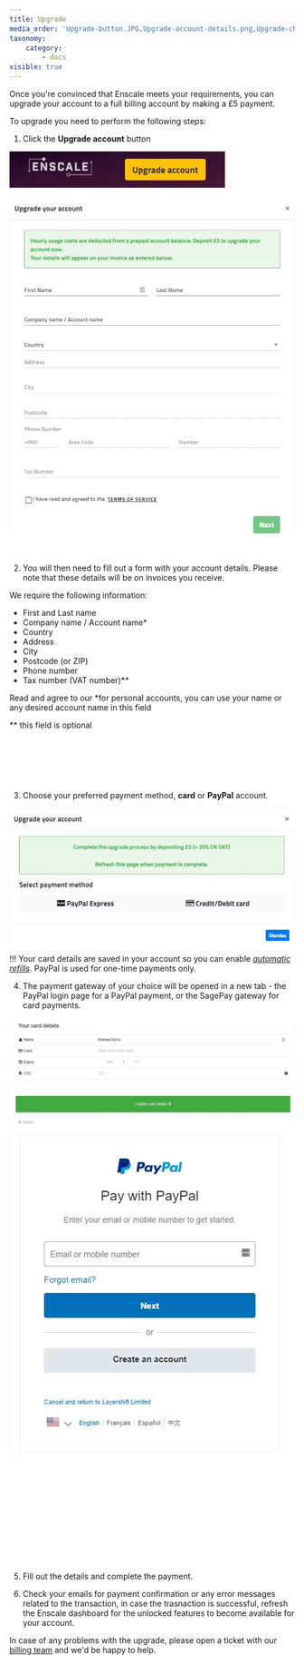 ```yaml
---
title: Upgrade
media_order: 'Upgrade-button.JPG,Upgrade-account-details.png,Upgrade-choose-payment-method.JPG,Payment-sagepay.JPG,Payment-paypal.JPG'
taxonomy:
    category:
        - docs
visible: true
---
```


Once you're convinced that Enscale meets your requirements, you can upgrade your account to a full billing account by making a £5 payment.

To upgrade you need to perform the following steps:

1. Click the **Upgrade account** button 

![](Upgrade-button.JPG)


![image alt=float-right](Upgrade-account-details.png?cropResize=500,900)

&nbsp;

2. You will then need to fill out a form with your account details. Please note that these details will be on invoices you receive. 

We require the following information:

* First and Last name
* Company name / Account name*  
* Country
* Address
* City 
* Postcode (or ZIP)
* Phone number
* Tax number (VAT number)**

Read and agree to our 
\*for personal accounts, you can use your name or any desired account name in this field

\** this field is optional

&nbsp;

&nbsp;

&nbsp;

3. Choose your preferred payment method, **card** or **PayPal** account.

![](Upgrade-choose-payment-method.JPG)

!!! Your card details are saved in your account so you can enable [*automatic refills*](/account-and-billing/payments/automatic-refills). PayPal is used for one-time payments only.

4. The payment gateway of your choice will be opened in a new tab - the PayPal login page for a PayPal payment, or the SagePay gateway for card payments.

![alt=float-right](Payment-sagepay.JPG?cropResize=700,500) ![alt=float-left](Payment-paypal.JPG?cropResize=400,600)

&nbsp;

&nbsp;

&nbsp;

&nbsp;

&nbsp;

&nbsp;

5. Fill out the details and complete the payment.

6. Check your emails for payment confirmation or any error messages related to the transaction, in case the trasnaction is successful, refresh the Enscale dashboard for the unlocked features to become available for your account.

In case of any problems with the upgrade, please open a ticket with our [billing team](mailto:billing@enscale.com) and we'd be happy to help.
